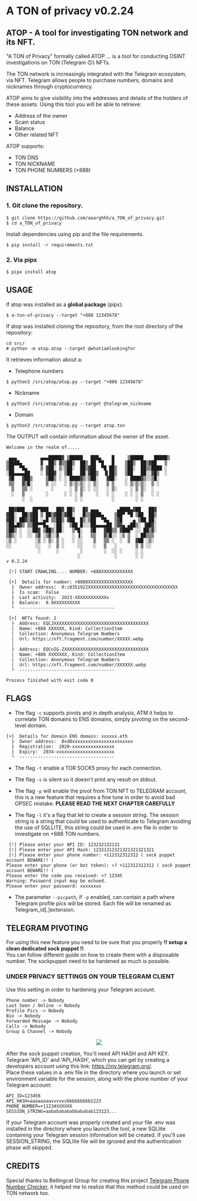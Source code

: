 # A TON of privacy v0.2.24
## ATOP - A tool for investigating TON network and its NFT.

"A TON of Privacy" formally called ATOP ... is a tool for conducting OSINT investigations on TON (Telegram 🙃) NFTs.  
  
The TON network is increasingly integrated with the Telegram ecosystem, via NFT. Telegram allows people to purchase numbers, domains and nicknames through cryptocurrency.  
  
ATOP aims to give visibility into the addresses and details of the holders of these assets. Using this tool you will be able to retrieve:
- Address of the owner
- Scam status
- Balance
- Other related NFT
  
ATOP supports:
- TON DNS
- TON NICKNAME
- TON PHONE NUMBERS (+888)

## INSTALLATION
### 1. Git clone the repository.
```
$ git clone https://github.com/aaarghhh/a_TON_of_privacy.git
$ cd a_TON_of_privacy
```
Install dependencies using pip and the file requirements.
```
$ pip install -r requirements.txt
```
### 2. Via pipx
```
$ pipx install atop
```
## USAGE 


If atop was installed as a **global package** (pipx): 
```
$ a-ton-of-privacy --target "+888 12345678"
```
If atop was installed cloning the repository, from the root directory of the repository:
```
cd src/
# python -m atop.atop --target @whatiamlookingfor
```
It retrieves information about a:
- Telephone numbers
```
$ python3 /src/atop/atop.py --target "+888 12345678"
```
- Nickname 
```
$ python3 /src/atop/atop.py --target @telegram_nickname
```
- Domain 
```
$ python3 /src/atop/atop.py --target atop.ton
```
The OUTPUT will contain information about the owner of the asset.
```
Welcome in the realm of.....

 ▄▄▄         ▄▄▄█████▓ ▒█████   ███▄    █     ▒█████    █████▒   
▒████▄       ▓  ██▒ ▓▒▒██▒  ██▒ ██ ▀█   █    ▒██▒  ██▒▓██   ▒    
▒██  ▀█▄     ▒ ▓██░ ▒░▒██░  ██▒▓██  ▀█ ██▒   ▒██░  ██▒▒████ ░    
░██▄▄▄▄██    ░ ▓██▓ ░ ▒██   ██░▓██▒  ▐▌██▒   ▒██   ██░░▓█▒  ░    
 ▓█   ▓██▒     ▒██▒ ░ ░ ████▓▒░▒██░   ▓██░   ░ ████▓▒░░▒█░       
 ▒▒   ▓▒█░     ▒ ░░   ░ ▒░▒░▒░ ░ ▒░   ▒ ▒    ░ ▒░▒░▒░  ▒ ░       
  ▒   ▒▒ ░       ░      ░ ▒ ▒░ ░ ░░   ░ ▒░     ░ ▒ ▒░  ░         
  ░   ▒        ░      ░ ░ ░ ▒     ░   ░ ░    ░ ░ ░ ▒   ░ ░       
      ░  ░                ░ ░           ░        ░ ░             
                                                                 
 ██▓███   ██▀███   ██▓ ██▒   █▓ ▄▄▄       ▄████▄▓██   ██▓        
▓██░  ██▒▓██ ▒ ██▒▓██▒▓██░   █▒▒████▄    ▒██▀ ▀█ ▒██  ██▒        
▓██░ ██▓▒▓██ ░▄█ ▒▒██▒ ▓██  █▒░▒██  ▀█▄  ▒▓█    ▄ ▒██ ██░        
▒██▄█▓▒ ▒▒██▀▀█▄  ░██░  ▒██ █░░░██▄▄▄▄██ ▒▓▓▄ ▄██▒░ ▐██▓░        
▒██▒ ░  ░░██▓ ▒██▒░██░   ▒▀█░   ▓█   ▓██▒▒ ▓███▀ ░░ ██▒▓░        
▒▓▒░ ░  ░░ ▒▓ ░▒▓░░▓     ░ ▐░   ▒▒   ▓▒█░░ ░▒ ▒  ░ ██▒▒▒         
░▒ ░       ░▒ ░ ▒░ ▒ ░   ░ ░░    ▒   ▒▒ ░  ░  ▒  ▓██ ░▒░         
░░         ░░   ░  ▒ ░     ░░    ░   ▒   ░       ▒ ▒ ░░          
            ░      ░        ░        ░  ░░ ░     ░ ░             
                           ░             ░       ░ ░             
v 0.2.24

 [!] START CRAWLING.... NUMBER: +888XXXXXXXXXXXX

 [+]  Details for number: +8880XXXXXXXXXXXXXXXXX
  ├  Owner address:  0:c8351922XXXXXXXXXXXXXXXXXXXXXXXXXXXXXXXXXX
  ├  Is scam:  False
  ├  Last activity:  2023-XXXXXXXXXXXXx
  ├  Balance:  0.9XXXXXXXXXX
  └  ------------------------------------

 [+]  NFTs found: 2
  ├  Address: EQCJXXXXXXXXXXXXXXXXXXXXXXXXXXXXXXXXXXXX
  |  Name: +888 XXXXXX, Kind: CollectionItem
  |  Collection: Anonymous Telegram Numbers
  |  Url: https://nft.fragment.com/number/XXXXX.webp
  |
  ├  Address: EQCnIG-ZXXXXXXXXXXXXXXXXXXXXXXXXXXXXXXXX
  |  Name: +888 XXXXXXX, Kind: CollectionItem
  |  Collection: Anonymous Telegram Numbers
  |  Url: https://nft.fragment.com/number/XXXXXX.webp
  └  ------------------------------------

Process finished with exit code 0
```
## FLAGS 
- The flag `-c` supports pivots and in depth analysis, ATM it helps to correlate TON domains to ENS domains, simply pivoting on the second-level domain.
```
[+]  Details for domain ENS domain: xxxxxx.eth
  ├  Owner address:  0xd8xxxxxxxxxxxxxxxxxxxxxxx
  ├  Registration:  2020-xxxxxxxxxxxxxxxx
  ├  Expiry:  2034-xxxxxxxxxxxxxxxxxxxxxx
  └  ------------------------------------
```
- The flag `-t` enable a TOR SOCK5 proxy for each connection.

- The flag `-s` is silent so it doesn't print any result on stdout. 

- The flag `-p` will enable the pivot from TON NFT to TELEGRAM account, this is a new feature that requires a fine tune in order to avoid bad OPSEC mistake. **PLEASE READ THE NEXT CHAPTER CAREFULLY**

- The flag `-l` it's a flag that let to create a session string. The session string is a string that could be used to authenticate to Telegram avoiding the use of SQLLITE, this string could be used in .env file in order to investigate on +888 TON numbers.

```
 [!] Please enter your API ID: 123232132131
 [!] Please enter your API Hash: 12321312321321321321321
 [!] Please enter your phone number: +112312312312 ( sock puppet account BEWARE!! )
Please enter your phone (or bot token): >? +112312312312 ( sock puppet account BEWARE!! )
Please enter the code you received: >? 12345
Warning: Password input may be echoed.
Please enter your password: xxxxxxxx 
```

- The parameter `--picpath`, if `-p` enabled, can contain a path where Telegram profile pics will be stored. Each file will be renamed as Telegram_id[.]extension.

## TELEGRAM PIVOTING 

For using this new feature you need to be sure that you properly **‼️ setup a clean dedicated sock puppet ‼️**.  
You can follow different guide on how to create them with a disposable number.
The sockpuppet need to be hardened as much is possible.

### UNDER PRIVACY SETTINGS ON YOUR TELEGRAM CLIENT

Use this setting in order to hardening your Telegram account.
```
Phone number -> Nobody
Last Seen / Online -> Nobody 
Profile Pics -> Nobody
Bio -> Nobody
Forwarded Message -> Nobody
Calls -> Nobody
Group & Channel -> Nobody
```

<p align="center">
  <img src="https://github-production-user-asset-6210df.s3.amazonaws.com/968839/271731626-75fdfdde-a997-40c9-8cca-d32f444ad276.png" />
</p>

After the sock puppet creation, You'll need API HASH and API KEY. 
Telegram 'API_ID' and 'API_HASH', which you can get by creating a developers account using this link: https://my.telegram.org/.  
Place these values in a .env file in the directory where you launch or set environment variable for the session, along with the phone number of your Telegram account:

```
API_ID=123456
API_HASH=aaaaaaaavvvvvvbbbbbbbbb1223
PHONE_NUMBER=+11234XXXXXX
SESSION_STRING=aabababababbababab123123...
```
If your Telegram account was properly created and your file .env was installed in the directory where you launch the tool, a new SQLlite containing your Telegram session information will be created. If you'll use SESSION_STRING, the SQLlite file will be ignored and the authentication phase will skipped.

## CREDITS
Special thanks to Bellingcat Group for creating this project [Telegram Phone Number Checker](https://github.com/bellingcat/telegram-phone-number-checker), it helped me to realize that this method could be used on TON network too. 



